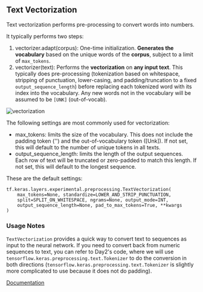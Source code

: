 ## Text Vectorization
Text vectorization performs pre-processing to convert words into numbers.

It typically performs two steps:
1. vectorizer.adapt(corpus): One-time initialization. **Generates the vocabulary** based on the unique words of the **corpus**, subject to a limit of `max_tokens`.
2. vectorizer(text): Performs the **vectorization** on **any input text**. This typically does pre-processing (tokenization based on whitespace, stripping of punctuation, lower-casing, and padding/truncation to a fixed `output_sequence_length`) before replacing each 
tokenized word with its index into the vocabulary. Any new words not in the vocabulary will be assumed to be `[UNK]` (out-of-vocab).

![vectorization](vectorization.png)

The following settings are most commonly used for vectorization:
- max_tokens: limits the size of the vocabulary. This does not include the padding token ('') and the out-of-vocabulary token ([Unk]). If not set, this will default to the number of unique tokens in all texts.
- output_sequence_length: limits the length of the output sequences. Each row of text will be truncated or zero-padded to match this length. If not set, this will default to the longest sequence.

These are the default settings:
```
tf.keras.layers.experimental.preprocessing.TextVectorization(
    max_tokens=None, standardize=LOWER_AND_STRIP_PUNCTUATION,
    split=SPLIT_ON_WHITESPACE, ngrams=None, output_mode=INT,
    output_sequence_length=None, pad_to_max_tokens=True, **kwargs
)
```
### Usage Notes
`TextVectorization` provides a quick way to convert text to sequences as input to the neural network. If you need to convert back from numeric sequences to text, you can refer to Day2's code, where we will use `tensorflow.keras.preprocessing.text.Tokenizer` to do the conversion in both directions (`tensorflow.keras.preprocessing.text.Tokenizer` is slightly more complicated to use because it does not do padding).

[Documentation](https://www.tensorflow.org/api_docs/python/tf/keras/layers/experimental/preprocessing/TextVectorization)